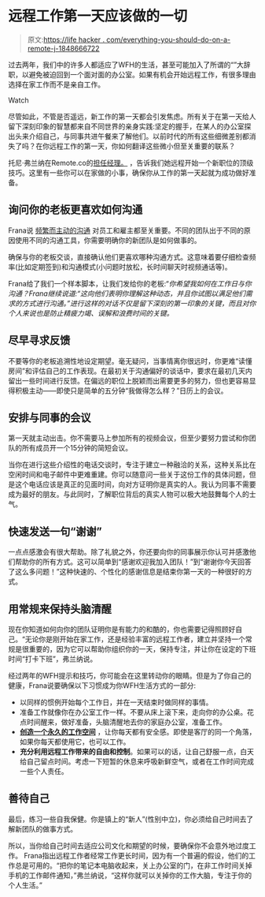 # 远程工作第一天应该做的一切

> 原文:[https://life hacker . com/everything-you-should-do-on-a-remote-j-1848666722](https://lifehacker.com/everything-you-should-do-on-the-first-day-of-a-remote-j-1848666722)

过去两年，我们中的许多人都适应了WFH的生活，甚至可能加入了所谓的“”大辞职，以避免被迫回到一个面对面的办公室。如果有机会开始远程工作，有很多理由选择在家工作而不是亲自工作。

Watch

尽管如此，不管是否遥远，新工作的第一天都会引发焦虑。所有关于在第一天给人留下深刻印象的智慧都来自不同世界的亲身实践:坚定的握手，在某人的办公室探出头来介绍自己，与同事共进午餐来了解他们。以前时代的所有这些细微差别都消失了吗？在你远程工作的第一天，你如何翻译这些微小但至关重要的联系？

托尼·弗兰纳在Remote.co的[担任经理。](http://remote.co./) ，告诉我们她远程开始一个新职位的顶级技巧。这里有一些你可以在家做的小事，确保你从工作的第一天起就为成功做好准备。

## **询问你的老板更喜欢如何沟通**

Frana说 [频繁而主动的沟通](https://streaklinks.com/A-QKjyq8fGp8HXDUjwtcuwF7/https%3A%2F%2Fwww.flexjobs.com%2Femployer-blog%2Fcommunication-tips-flexible-remote-teams%2F) 对员工和雇主都至关重要。不同的团队出于不同的原因使用不同的沟通工具，你需要明确你的新团队是如何做事的。

确保与你的老板交谈，直接确认他们更喜欢哪种沟通方式。这意味着要仔细检查频率(比如定期签到)和沟通模式(小问题时放松，长时间聊天时视频通话等)。

Frana给了我们一个样本脚本，让我们发给你的老板:“*你希望我如何在工作日与你沟通？Frana继续说道:“这向他们表明你理解这种动态，并且你试图以满足他们需求的方式进行沟通。”进行这样的对话不仅是留下深刻的第一印象的关键，而且对你个人来说也是防止精疲力竭、误解和浪费时间的关键。*

## 尽早寻求反馈

不要等你的老板追溯性地设定期望。毫无疑问，当事情离你很远时，你更难“读懂房间”和评估自己的工作表现。在最初关于沟通偏好的谈话中，要求在最初几天内留出一些时间进行反馈。在偏远的职位上脱颖而出需要更多的努力，但也更容易显得积极主动——即使只是简单的五分钟“我做得怎么样？”日历上的会议。

## **安排与同事的会议**

第一天就主动出击。你不需要马上参加所有的视频会议，但至少要努力尝试和你团队的所有成员开一个15分钟的简短会议。

当你在进行这些介绍性的电话交谈时，专注于建立一种融洽的关系，这种关系比在空闲时间和电子邮件中更难重建。你可以随意问一些关于这份工作的具体问题，但是这个电话应该是真正的见面时间，向对方证明你是真实的人。我认为同事不需要成为最好的朋友。与此同时，了解职位背后的真实人物可以极大地鼓舞每个人的士气。

## **快速发送一句“谢谢”**

一点点感激会有很大帮助。除了礼貌之外，你还要向你的同事展示你认可并感激他们帮助你的所有方式。这可以简单到“感谢欢迎我加入团队！”到“谢谢你今天回答了这么多问题！”这种快速的、个性化的感谢信息是结束你第一天的一种很好的方式。

## 用常规来保持头脑清醒

现在你知道如何向你的团队证明你是有能力的和酷的，你也需要记得照顾好自己。“无论你是刚开始在家工作，还是经验丰富的远程工作者，建立并坚持一个常规是很重要的，因为它可以帮助你组织你的一天，保持专注，并让你在设定的下班时间“打卡下班”，弗兰纳说。

经过两年的WFH提示和技巧，你可能会在这里转动你的眼睛。但是为了你自己的健康，Frana说要确保以下习惯成为你WFH生活方式的一部分:

*   以同样的惯例开始每个工作日，并在一天结束时做同样的事情。
*   准备工作就像你在办公室工作一样。不要从床上滚下来，走向你的办公桌。花点时间醒来，做好准备，头脑清醒地去你的家庭办公室，准备工作。
*   [**创造一个永久的工作空间**](https://lifehacker.com/how-to-create-a-designated-work-space-in-your-home-1842453861) ，让你每天都有安全感。即使是客厅的同一个角落，如果你每天都使用它，也可以工作。
*   **充分利用远程工作带来的自由和控制**。如果可以的话，让自己舒服一点，白天给自己留点时间。考虑一下短暂的休息来呼吸新鲜空气，或者在工作时间完成一些个人责任。

## **善待自己**

最后，练习一些自我保健。你是镇上的“新人”(性别中立)，你必须给自己时间去了解新团队的做事方式。

所以，当你给自己时间去适应公司文化和期望的时候，要确保你不会意外地过度工作。 Frana指出远程工作者经常工作更长时间，因为有一个普遍的假设，他们的工作总是可用的。“把你的笔记本电脑收起来，关上办公室的门，在非工作时间关掉手机的工作邮件通知，”弗兰纳说，“这样你就可以关掉你的工作大脑，专注于你的个人生活。”